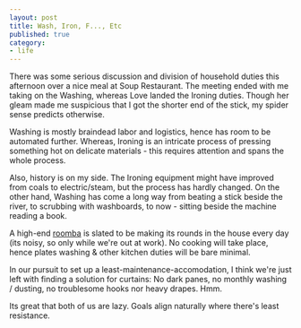 ```yaml
---
layout: post
title: Wash, Iron, F..., Etc
published: true
category:
- life
---
```

There was some serious discussion and division of household duties this afternoon over a nice meal at Soup Restaurant. The meeting ended with me taking on the Washing, whereas Love landed the Ironing duties. Though her gleam made me suspicious that I got the shorter end of the stick, my spider sense predicts otherwise.

Washing is mostly braindead labor and logistics, hence has room to be automated further. Whereas, Ironing is an intricate process of pressing something hot on delicate materials - this requires attention and spans the whole process.  
  
Also, history is on my side. The Ironing equipment might have improved from coals to electric/steam, but the process has hardly changed. On the other hand, Washing has come a long way from beating a stick beside the river, to scrubbing with washboards, to now - sitting beside the machine reading a book.

A high-end [roomba](http://store.irobot.com/family/index.jsp?categoryId=2174932&cp=2174940) is slated to be making its rounds in the house every day (its noisy, so only while we're out at work). No cooking will take place, hence plates washing & other kitchen duties will be bare minimal.

In our pursuit to set up a least-maintenance-accomodation, I think we're just left with finding a solution for curtains: No dark panes, no monthly washing / dusting, no troublesome hooks nor heavy drapes. Hmm.

Its great that both of us are lazy. Goals align naturally where there's least resistance.

